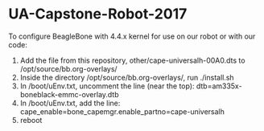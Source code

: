 # UA-Capstone-Robot-2017

To configure BeagleBone with 4.4.x kernel for use on our robot or with our code:
  1. Add the file from this repository, other/cape-universalh-00A0.dts to /opt/source/bb.org-overlays/
  2. Inside the directory /opt/source/bb.org-overlays/, run ./install.sh
  3. In /boot/uEnv.txt, uncomment the line (near the top):
      dtb=am335x-boneblack-emmc-overlay.dtb
  4. In /boot/uEnv.txt, add the line:
      cape_enable=bone_capemgr.enable_partno=cape-universalh
  5. reboot
